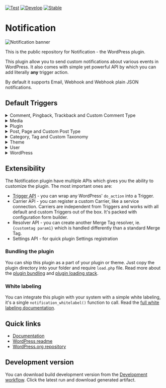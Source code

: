 [![Test](https://github.com/BracketSpace/Notification/workflows/Test/badge.svg)](https://github.com/BracketSpace/Notification/actions?query=workflow%3ATest)
[![Develop](https://github.com/BracketSpace/Notification/workflows/Develop/badge.svg)](https://github.com/BracketSpace/Notification/actions?query=workflow%3ADevelop)
[![Stable](https://github.com/BracketSpace/Notification/workflows/Stable/badge.svg)](https://github.com/BracketSpace/Notification/actions?query=workflow%3AStable)

# Notification

![Notification banner](https://bracketspace.com/extras/notification/banner.png)

This is the public repository for Notification - the WordPress plugin.

This plugin allow you to send custom notifications about various events in WordPress. It also comes with simple yet powerful API by which you can add literally **any** trigger action.

By default it supports Email, Webhook and Webhook plain JSON notifications.

## Default Triggers

<details>
  <summary>Comment, Pingback, Trackback and Custom Comment Type</summary>

  This covers all the comment types. Use `comment`, `pingback`, `trackback`, `another_comment_type` instead of the `{comment_type_slug}`.

  | Trigger name | Trigger slug |
  | :--- | :--- |
  | Comment added | `comment/{comment_type_slug}/added` |
  | Comment approved | `comment/{comment_type_slug}/approved` |
  | Comment replied | `comment/{comment_type_slug}/replied` |
  | Comment spammed | `comment/{comment_type_slug}/spammed` |
  | Comment trashed | `comment/{comment_type_slug}/trashed` |
  | Comment unapproved | `comment/{comment_type_slug}/unapproved` |
  | Comment published | `comment/{comment_type_slug}/published` |

</details>

<details>
  <summary>Media</summary>

  | Trigger name | Trigger slug |
  | :--- | :--- |
  | Media added | `media/added` |
  | Media trashed | `media/trashed` |
  | Media updated | `media/updated` |

</details>

<details>
  <summary>Plugin</summary>

  | Trigger name | Trigger slug |
  | :--- | :--- |
  | Plugin activated | `plugin/activated` |
  | Plugin deactivated | `plugin/deactivated` |
  | Plugin installed | `plugin/installed` |
  | Plugin removed | `plugin/removed` |
  | Plugin updated | `plugin/updated` |

</details>

<details>
  <summary>Post, Page and Custom Post Type</summary>

  This covers all the custom post types, as well. Use `post`, `page`, `product`, `another_post_type` instead of the `{post_type_slug}`.

  | Trigger name | Trigger slug |
  | :--- | :--- |
  | Post added | `post/{post_type_slug}/added` |
  | Post saved as a draft | `post/{post_type_slug}/drafted` |
  | Post sent for review | `post/{post_type_slug}/pending` |
  | Post approved | `post/{post_type_slug}/approved` |
  | Post published | `post/{post_type_slug}/published` |
  | Post trashed | `post/{post_type_slug}/trashed` |
  | Post updated | `post/{post_type_slug}/updated` |
  | Post scheduled | `post/{post_type_slug}/scheduled` |

</details>

<details>
  <summary>Category, Tag and Custom Taxonomy</summary>

  This covers all the taxonomies. Use `category`, `post_tag`, `another_taxonomy` instead of the `{taxonomy_slug}`.

  | Trigger name | Trigger slug |
  | :--- | :--- |
  | Taxonomy term created | `taxonomny/{taxonomy_slug}/created` |
  | Taxonomy term deleted | `taxonomny/{taxonomy_slug}/deleted` |
  | Taxonomy term updated | `taxonomny/{taxonomy_slug}/updated` |

</details>

<details>
  <summary>Theme</summary>

  | Trigger name | Trigger slug |
  | :--- | :--- |
  | Theme installed | `theme/installed` |
  | Theme switched | `theme/switched` |
  | Theme updated | `theme/updated` |

</details>

<details>
  <summary>User</summary>

  | Trigger name | Trigger slug |
  | :--- | :--- |
  | User deleted | `user/deleted` |
  | User login | `user/login` |
  | User login failed | `user/login_failed` |
  | User logout | `user/logout` |
  | User password changed | `user/password_changed` |
  | User password reset request | `user/password_reset_request` |
  | User profile updated | `user/profile_updated` |
  | User role changed | `user/role_changed` |

</details>

<details>
  <summary>WordPress</summary>

  | Trigger name | Trigger slug |
  | :--- | :--- |
  | Available updates | `wordpress/updates_available` |

</details>

## Extensibility

The Notification plugin have multiple APIs which gives you the ability to customize the plugin. The most important ones are:

- [Trigger API](https://docs.bracketspace.com/notification/v/7/developer/triggers/custom-trigger) - you can wrap any WordPress' `do_action` into a Trigger.
- Carrier API - you can register a custom Carrier, like a service connection. Carriers are independent from Triggers and works with all default and custom Triggers out of the box. It's packed with configuration form builder.
- Resolver API - you can create another Merge Tag resolver, ie. `{customtag param1}` which is handled differently than a standard Merge Tag.
- Settings API - for quick plugin Settings registration

### Bundling the plugin

You can ship this plugin as a part of your plugin or theme. Just copy the plugin directory into your folder and require `load.php` file. Read more about the [plugin bundling](https://docs.bracketspace.com/notification/v/7/developer/general/bundling) and [plugin loading stack](https://docs.bracketspace.com/notification/v/7/developer/general/plugin-loading-chain).

### White labeling

You can integrate this plugin with your system with a simple white labeling, it's a single `notification_whitelabel()` function to call. Read the [full white labeling documentation](https://docs.bracketspace.com/notification/v/7/developer/general/white-label-mode).

## Quick links

* [Documentation](https://docs.bracketspace.com/notification/)
* [WordPress readme](https://github.com/BracketSpace/Notification/blob/master/readme.txt)
* [WordPress.org repository](https://wordpress.org/plugins/notification/)

## Development version

You can download build development version from the [Development workflow](https://github.com/BracketSpace/Notification/actions?query=workflow%3ADevelop). Click the latest run and download generated artifact.
